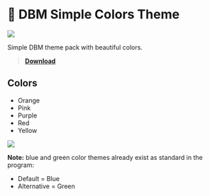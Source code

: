 # 🎨 DBM Simple Colors Theme

![](https://img.shields.io/github/license/CapOliveiraBr/Simple-Colors-Theme?style=for-the-badge)

Simple DBM theme pack with beautiful colors.

> [**Download**](https://github.com/CapOliveiraBr/Simple-Colors-Theme/archive/master.zip)

## Colors 

- Orange
- Pink
- Purple 
- Red 
- Yellow

![](https://i.imgur.com/IJj9zYI.gif)

**Note:** blue and green color themes already exist as standard in the program:

- Default = Blue
- Alternative = Green
